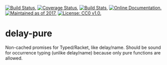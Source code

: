 [![Build Status,](https://img.shields.io/travis/jsmaniac/delay-pure/master.svg)](https://travis-ci.org/jsmaniac/delay-pure)
[![Coverage Status,](https://img.shields.io/codecov/c/github/jsmaniac/delay-pure/master.svg)](https://codecov.io/gh/jsmaniac/delay-pure)
[![Build Stats,](https://img.shields.io/badge/build-stats-blue.svg)](http://jsmaniac.github.io/travis-stats/#jsmaniac/delay-pure)
[![Online Documentation.](https://img.shields.io/badge/docs-online-blue.svg)](http://docs.racket-lang.org/delay-pure/)
[![Maintained as of 2017,](https://img.shields.io/maintenance/yes/2017.svg)](https://github.com/jsmaniac/delay-pure/issues)
[![License: CC0 v1.0.](https://img.shields.io/badge/license-CC0-blue.svg)](https://creativecommons.org/publicdomain/zero/1.0/)

delay-pure
==========

Non-cached promises for Typed/Racket, like delay/name. Should be sound for
occurrence typing (unlike delay/name) because only pure functions are allowed.
